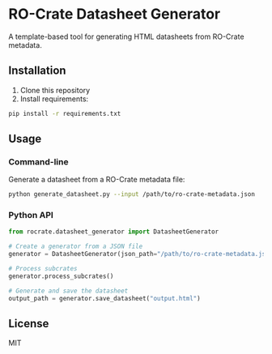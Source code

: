 # RO-Crate Datasheet Generator

A template-based tool for generating HTML datasheets from RO-Crate metadata.

## Installation

1. Clone this repository
2. Install requirements:

```bash
pip install -r requirements.txt
```

## Usage

### Command-line

Generate a datasheet from a RO-Crate metadata file:

```bash
python generate_datasheet.py --input /path/to/ro-crate-metadata.json
```

### Python API

```python
from rocrate.datasheet_generator import DatasheetGenerator

# Create a generator from a JSON file
generator = DatasheetGenerator(json_path="/path/to/ro-crate-metadata.json")

# Process subcrates
generator.process_subcrates()

# Generate and save the datasheet
output_path = generator.save_datasheet("output.html")
```

## License

MIT
